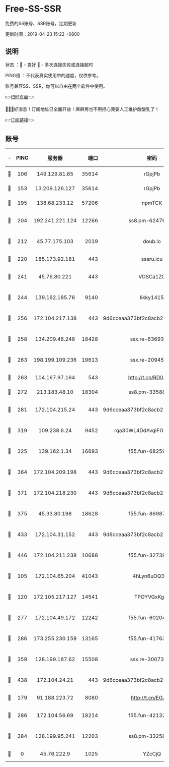 # Free-SS-SSR

免费的SS账号、SSR账号，定期更新

更新时间：2019-04-23 15:22 +0800

## 说明

状态     ：🙂 - 良好 🙁 - 多次连接失败或连接超时

PING值   ：不代表真实使用中的速度，仅供参考。

账号兼容SS、SSR，你可以自由在两个软件中使用。

👉[扫码页面](https://liesauer.github.io/Free-SS-SSR/)👈

🎉🎉🎉好消息！订阅地址已全面开放！麻麻再也不用担心我要人工维护酸酸乳了！

👉[订阅链接](https://www.liesauer.net/yogurt/subscribe?ACCESS_TOKEN=DAYxR3mMaZAsaqUb)👈

## 账号

|-|PING|服务器|端口|密码|加密方式|区域|
|:----:|:----:|:-----:|-----:|:----:|:----:|:----:|
|🙂|106|149.129.81.85|35614|rGpjPb|rc4-md5|HK|
|🙂|153|13.209.126.127|35614|rGpjPb|rc4-md5|KR|
|🙂|195|138.68.233.12|57206|npmTCK|rc4-md5|US|
|🙂|204|192.241.221.124|12266|ss8.pm-62479228|aes-256-cfb|US|
|🙂|212|45.77.175.103|2019|doub.io|aes-128-ctr|SG|
|🙂|220|185.173.92.181|443|sssru.icu|rc4-md5|RU|
|🙂|241|45.76.80.221|443|VOSCa1ZG|aes-256-cfb|DE|
|🙂|244|139.162.185.76|9140|likky1415|aes-256-cfb|DE|
|🙂|256|172.104.217.138|443|9d6cceaa373bf2c8acb22e60b6a58be6|aes-256-cfb|US|
|🙂|258|134.209.48.248|18428|ssx.re-63693340|aes-256-cfb|US|
|🙂|263|198.199.109.236|19613|ssx.re-20945922|aes-256-cfb|US|
|🙂|263|104.167.97.164|543|http://t.cn/RD0D7sx|rc4-md5|CA|
|🙂|272|213.183.48.10|18304|ss8.pm-33588468|rc4-md5|RU|
|🙂|281|172.104.215.24|443|9d6cceaa373bf2c8acb22e60b6a58be6|aes-256-cfb|US|
|🙂|319|109.238.6.24|9452|rqa30WL4DdAvgIFG6Fs3znzTa|aes-256-cfb|FR|
|🙂|325|139.162.1.34|16693|f55.fun-68259533|aes-256-cfb|SG|
|🙂|364|172.104.209.198|443|9d6cceaa373bf2c8acb22e60b6a58be6|aes-256-cfb|US|
|🙂|371|172.104.218.230|443|9d6cceaa373bf2c8acb22e60b6a58be6|aes-256-cfb|US|
|🙂|375|45.33.80.198|18628|f55.fun-86987032|aes-256-cfb|US|
|🙂|433|172.104.31.152|443|9d6cceaa373bf2c8acb22e60b6a58be6|aes-256-cfb|US|
|🙂|446|172.104.211.238|10688|f55.fun-32739231|aes-256-cfb|US|
|🙂|105|172.104.65.204|41043|4hLyn6uOQ3hU|aes-256-cfb|JP|
|🙂|120|172.105.217.127|14541|TPOYVGxKglpi|aes-256-cfb|JP|
|🙂|277|172.104.49.172|12242|f55.fun-60204359|aes-256-cfb|SG|
|🙂|286|173.255.230.159|13165|f55.fun-41763187|aes-256-cfb|US|
|🙂|359|128.199.187.62|15508|ssx.re-30073264|aes-256-cfb|SG|
|🙂|438|172.104.24.21|443|9d6cceaa373bf2c8acb22e60b6a58be6|aes-256-cfb|US|
|🙁|179|91.188.223.72|8080|http://t.cn/EGJIyrl|rc4-md5|RU|
|🙁|286|172.104.56.69|18214|f55.fun-42132790|aes-256-cfb|SG|
|🙁|384|128.199.95.241|12203|ss8.pm-33258331|aes-256-cfb|SG|
|🙁|0|45.76.222.9|1025|YZcCjQ|rc4-md5|JP|

